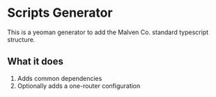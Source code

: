 # Scripts Generator

This is a yeoman generator to add the Malven Co. standard typescript structure.

## What it does

1. Adds common dependencies
2. Optionally adds a one-router configuration

